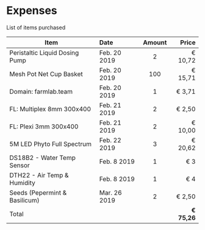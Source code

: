 # Expenses

List of items purchased

| Item                           | Date          | Amount | Price   |
| ------------------------------ |:------------- | :----: | ------: |
| Peristaltic Liquid Dosing Pump | Feb. 20 2019  | 2      | € 10,72 |
| Mesh Pot Net Cup Basket        | Feb. 20 2019  | 100    | € 15,71 |
| Domain: farmlab.team           | Feb. 20 2019  | 1      | €  3,71 |
| FL: Multiplex 8mm 300x400      | Feb. 21 2019  | 2      | €  2,50 |
| FL: Plexi 3mm 300x400          | Feb. 21 2019  | 2      | € 10,00 |
| 5M LED Phyto Full Spectrum     | Feb. 22 2019  | 3      | € 20,62 |
| DS18B2 - Water Temp Sensor     | Feb.  8 2019  | 1      | €     3 |
| DTH22 - Air Temp & Humidity    | Feb.  8 2019  | 1      | €     4 |
| Seeds (Pepermint & Basilicum)  | Mar. 26 2019  | 2      | €  2,50 |
| Total | |                                             | **€ 75,26** |
